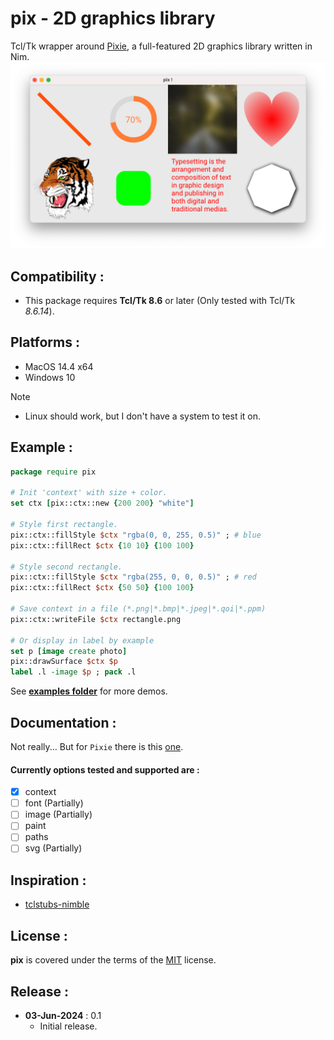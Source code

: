 pix - 2D graphics library
================
Tcl/Tk wrapper around [Pixie](https://github.com/treeform/pixie), a full-featured 2D graphics library written in Nim.
![Photo gallery](examples/pix.png)

Compatibility :
-------------------------
- This package requires **Tcl/Tk 8.6** or later (Only tested with Tcl/Tk _8.6.14_).

Platforms :
-------------------------
- MacOS 14.4 x64
- Windows 10

> [!NOTE]  
> - Linux should work, but I don't have a system to test it on.   

Example :
-------------------------
```tcl
package require pix

# Init 'context' with size + color.
set ctx [pix::ctx::new {200 200} "white"]

# Style first rectangle.
pix::ctx::fillStyle $ctx "rgba(0, 0, 255, 0.5)" ; # blue
pix::ctx::fillRect $ctx {10 10} {100 100}

# Style second rectangle.
pix::ctx::fillStyle $ctx "rgba(255, 0, 0, 0.5)" ; # red
pix::ctx::fillRect $ctx {50 50} {100 100}

# Save context in a file (*.png|*.bmp|*.jpeg|*.qoi|*.ppm)
pix::ctx::writeFile $ctx rectangle.png

# Or display in label by example
set p [image create photo]
pix::drawSurface $ctx $p
label .l -image $p ; pack .l
```
See **[examples folder](/examples)** for more demos.

Documentation :
-------------------------
Not really... But for `Pixie` there is this [one](https://treeform.github.io/pixie/).

#### Currently options tested and supported are :
- [x] context
- [ ] font (Partially)
- [ ] image (Partially)
- [ ] paint
- [ ] paths
- [ ] svg (Partially)

Inspiration :
-------------------------
- [tclstubs-nimble](https://github.com/mpcjanssen/tclstubs-nimble)

License :
-------------------------
**pix** is covered under the terms of the [MIT](LICENSE) license.

Release :
-------------------------
*  **03-Jun-2024** : 0.1
    - Initial release.